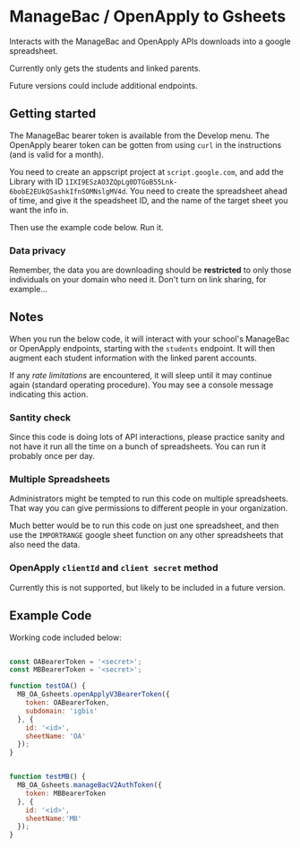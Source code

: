 #   ManageBac / OpenApply to Gsheets

Interacts with the ManageBac and OpenApply APIs downloads into a google spreadsheet. 

Currently only gets the students and linked parents.

Future versions could include additional endpoints.

## Getting started

The ManageBac bearer token is available from the Develop menu. The OpenApply bearer token can be gotten from using `curl` in the instructions (and is valid for a month).

You need to create an appscript project at `script.google.com`, and add the Library with ID `1IXI9ESzAO3ZQpLg0DTGoB55Lnk-6bobE2EUkQSashkIfnSOMNslgMV4d`. You need to create the spreadsheet ahead of time, and give it the speadsheet ID, and the name of the target sheet you want the info in.

Then use the example code below. Run it.

### Data privacy

Remember, the data you are downloading should be **restricted** to only those individuals on your domain who need it. Don't turn on link sharing, for example…

## Notes

When you run the below code, it will interact with your school's ManageBac or OpenApply endpoints, starting with the `students` endpoint. It will then augment each student information with the linked parent accounts.

If any *rate limitations* are encountered, it will sleep until it may continue again (standard operating procedure). You may see a console message indicating this action.

### Santity check

Since this code is doing lots of API interactions, please practice sanity and not have it run all the time on a bunch of spreadsheets. You can run it probably once per day.

### Multiple Spreadsheets

Administrators might be tempted to run this code on multiple spreadsheets. That way you can give permissions to different people in your organization. 

Much better would be to run this code on just one spreadsheet, and then use the `IMPORTRANGE` google sheet function on any other spreadsheets that also need the data.

### OpenApply `clientId` and `client secret` method

Currently this is not supported, but likely to be included in a future version.

## Example Code

Working code included below:

```js

const OABearerToken = '<secret>';
const MBBearerToken = '<secret>';

function testOA() {
  MB_OA_Gsheets.openApplyV3BearerToken({
    token: OABearerToken, 
    subdomain: 'igbis'
  }, {
    id: '<id>',
    sheetName: 'OA'
  });
}


function testMB() {
  MB_OA_Gsheets.manageBacV2AuthToken({
    token: MBBearerToken
  }, {
    id: '<id>', 
    sheetName:'MB'
  });
}


```
